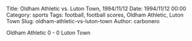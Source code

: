 Title: Oldham Athletic vs. Luton Town, 1994/11/12
Date: 1994/11/12 00:00
Category: sports
Tags: football, football scores, Oldham Athletic, Luton Town
Slug: oldham-athletic-vs-luton-town
Author: carbonero


Oldham Athletic 0 - 0 Luton Town
